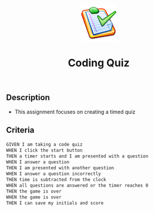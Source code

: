 <center>
<p> 
    <img src="./quiz.png" width="100" height="100" alt="headerImage">
    <h1>Coding Quiz</h1>
</p>
</center>

 
​
​
## Description
- This assignment focuses on creating a timed quiz

## Criteria
```
GIVEN I am taking a code quiz
WHEN I click the start button
THEN a timer starts and I am presented with a question
WHEN I answer a question
THEN I am presented with another question
WHEN I answer a question incorrectly
THEN time is subtracted from the clock
WHEN all questions are answered or the timer reaches 0
THEN the game is over
WHEN the game is over
THEN I can save my initials and score
```